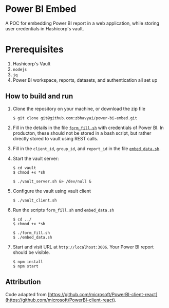 # Power BI Embed

A POC for embedding Power BI report in a web application, while storing user credentials in Hashicorp's vault.

# Prerequisites

1. Hashicorp's Vault
2. `nodejs`
3. `jq`
4. Power BI workspace, reports, datasets, and authentication all set up

## How to build and run

1. Clone the repository on your machine, or download the zip file

   ```
   $ git clone git@github.com:zbhavyai/power-bi-embed.git
   ```

2. Fill in the details in the file [`form_fill.sh`](form_fill.sh) with credentials of Power BI. In producton, these should not be stored in a bash script, but rather directly stored to vault using REST calls.

3. Fill in the `client_id`, `group_id`, and `report_id` in the file [`embed_data.sh`](embed_data.sh).

4. Start the vault server:

   ```
   $ cd vault
   $ chmod +x *sh

   $ ./vault_server.sh &> /dev/null &
   ```

5. Configure the vault using vault client

   ```
   $ ./vault_client.sh
   ```

6. Run the scripts `form_fill.sh` and `embed_data.sh`

   ```
   $ cd ../
   $ chmod +x *sh

   $ ./form_fill.sh
   $ ./embed_data.sh
   ```

7. Start and visit URL at `http://localhost:3006`. Your Power BI report should be visible.

   ```
   $ npm install
   $ npm start
   ```

## Attribution

Code adapted from [https://github.com/microsoft/PowerBI-client-react](https://github.com/microsoft/PowerBI-client-react).

